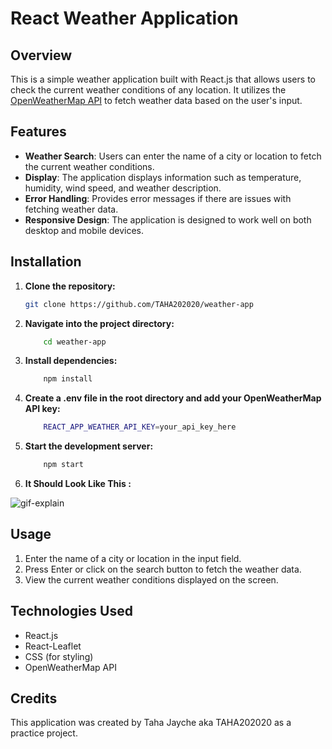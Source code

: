 # React Weather Application

## Overview

This is a simple weather application built with React.js that allows users to check the current weather conditions of any location. It utilizes the [OpenWeatherMap API](https://openweathermap.org/api) to fetch weather data based on the user's input.

## Features

- **Weather Search**: Users can enter the name of a city or location to fetch the current weather conditions.
- **Display**: The application displays information such as temperature, humidity, wind speed, and weather description.
- **Error Handling**: Provides error messages if there are issues with fetching weather data.
- **Responsive Design**: The application is designed to work well on both desktop and mobile devices.

## Installation

1. **Clone the repository:**
   ```bash
   git clone https://github.com/TAHA202020/weather-app
   ```
2. **Navigate into the project directory:**
    ```bash
        cd weather-app
    ```
3. **Install dependencies:**
    ```bash
        npm install
    ```
4. **Create a .env file in the root directory and add your OpenWeatherMap API key:**
    ```bash
        REACT_APP_WEATHER_API_KEY=your_api_key_here
    ```
5. **Start the development server:**
    ```bash
        npm start
    ```
6. **It Should Look Like This :**


![gif-explain](https://github.com/TAHA202020/weather-app/assets/73696868/a9726081-0e38-4689-8286-5cb18c2887e4)


## Usage
1. Enter the name of a city or location in the input field.
2. Press Enter or click on the search button to fetch the weather data.
3. View the current weather conditions displayed on the screen.

## Technologies Used 
* React.js
* React-Leaflet 
* CSS (for styling)
* OpenWeatherMap API

## Credits
This application was created by Taha Jayche aka TAHA202020 as a practice project.
